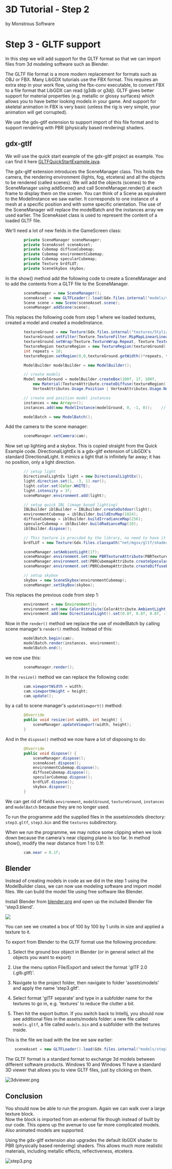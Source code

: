 # 3D Tutorial - Step 2
by Monstrous Software


# Step 3 - GLTF support

In this step we will add support for the GLTF format so that we can import files from 3d modeling software such as Blender.

The GLTF file format is a more modern replacement for formats such as OBJ or FBX.  Many LibGDX tutorials use the FBX format.  This requires an extra step in your work flow, using the fbx-conv executable, to convert FBX to a file format that LibGDX can read (g3db or g3dj). GLTF gives better support for material properties (e.g. metallic or glossy surfaces) which allows you to have better looking models in your game.  And support for skeletal animation in FBX is very basic (unless the rig is very simple, your animation will get corrupted).

We use the gdx-gtlf extension to support import of this file format and to support rendering with PBR (physically based rendering) shaders.


## gdx-gtlf

We will use the quick start example of the gdx-gltf project as example. You can find it here [GLTFQuickStartExample.java](https://github.com/mgsx-dev/gdx-gltf/blob/master/demo/core/src/net/mgsx/gltf/examples/GLTFQuickStartExample.java).

The gdx-gltf extension introduces the SceneManager class.  This holds the camera, the rendering environment (lights, fog, etcetera) and all the objects to be rendered (called scenes).   We will add the objects (scenes) to the SceneManager using addScene() and call SceneManager.render() at each frame to display them on the screen.
You can think of a Scene as equivalent to the ModelInstance we saw earlier.  It corresponds to one instance of a mesh at a specific position and with some specific orientation.
The use of the SceneManager will replace the modelBatch and the instances array we used earlier. 
The SceneAsset class is used to represent the content of a loaded GLTF file.

We'll need a lot of new fields in the GameScreen class:
```java
        private SceneManager sceneManager;
        private SceneAsset sceneAsset;
        private Cubemap diffuseCubemap;
        private Cubemap environmentCubemap;
        private Cubemap specularCubemap;
        private Texture brdfLUT;
        private SceneSkybox skybox;
```
In the show() method add the following code to create a SceneManager and to add the contents from a GLTF file to the SceneManager. 
```java
        sceneManager = new SceneManager();
        sceneAsset = new GLTFLoader().load(Gdx.files.internal("models/step3.gltf"));
        Scene scene = new Scene(sceneAsset.scene);
        sceneManager.addScene(scene);
```

This replaces the following code from step 1 where we loaded textures, created a model and created a modelInstance.
```java
        textureGround = new Texture(Gdx.files.internal("textures/Stylized_Stone_Floor_005_basecolor.jpg"), true);
        textureGround.setFilter(Texture.TextureFilter.MipMapLinearLinear, Texture.TextureFilter.Linear);
        textureGround.setWrap(Texture.TextureWrap.Repeat, Texture.TextureWrap.Repeat);
        TextureRegion textureRegion = new TextureRegion(textureGround);
        int repeats = 10;
        textureRegion.setRegion(0,0,textureGround.getWidth()*repeats, textureGround.getHeight()*repeats );

        ModelBuilder modelBuilder = new ModelBuilder();

        // create models
        Model modelGround = modelBuilder.createBox(100f, 1f, 100f,
            new Material(TextureAttribute.createDiffuse(textureRegion)),
            VertexAttributes.Usage.Position | VertexAttributes.Usage.Normal | VertexAttributes.Usage.TextureCoordinates);

        // create and position model instances
        instances = new Array<>();
        instances.add(new ModelInstance(modelGround, 0, -1, 0));	// 'table top' surface

        modelBatch = new ModelBatch();
```
Add the camera to the scene manager:
```java
        sceneManager.setCamera(cam);
```
Now set up lighting and a skybox.  This is copied straight from the Quick Example code. DirectionalLightEx is a gdx-gltf extension of LibGDX's standard DirectionalLight. It mimics a light that is infinitely far away; it has no position, only a light direction.
```java
        // setup light
        DirectionalLightEx light = new DirectionalLightEx();
        light.direction.set(1, -3, 1).nor();
        light.color.set(Color.WHITE);
        light.intensity = 3f;
        sceneManager.environment.add(light);

        // setup quick IBL (image based lighting)
        IBLBuilder iblBuilder = IBLBuilder.createOutdoor(light);
        environmentCubemap = iblBuilder.buildEnvMap(1024);
        diffuseCubemap = iblBuilder.buildIrradianceMap(256);
        specularCubemap = iblBuilder.buildRadianceMap(10);
        iblBuilder.dispose();

        // This texture is provided by the library, no need to have it in your assets.
        brdfLUT = new Texture(Gdx.files.classpath("net/mgsx/gltf/shaders/brdfLUT.png"));

        sceneManager.setAmbientLight(1f);
        sceneManager.environment.set(new PBRTextureAttribute(PBRTextureAttribute.BRDFLUTTexture, brdfLUT));
        sceneManager.environment.set(PBRCubemapAttribute.createSpecularEnv(specularCubemap));
        sceneManager.environment.set(PBRCubemapAttribute.createDiffuseEnv(diffuseCubemap));

        // setup skybox
        skybox = new SceneSkybox(environmentCubemap);
        sceneManager.setSkyBox(skybox);
```
This replaces the previous code from step 1:
```java
        environment = new Environment();
        environment.set(new ColorAttribute(ColorAttribute.AmbientLight, 0.6f, 0.6f, 0.6f, 1f));
        environment.add(new DirectionalLight().set(0.8f, 0.8f, 0.8f, -1f, -0.8f, -0.2f));
```

Now in the `render()` method we replace the use of modelBatch by calling scene manager's `render()` method.
Instead of this:
```java
        modelBatch.begin(cam);
        modelBatch.render(instances, environment);
        modelBatch.end();
```
we now use this:
```java
        sceneManager.render();
```
In the `resize()` method we can replace the following code:

```java
        cam.viewportWidth = width;
        cam.viewportHeight = height;
        cam.update();
```
by a call to scene manager's `updateViewport()` method:
```java
        @Override
        public void resize(int width, int height) {
            sceneManager.updateViewport(width, height);
        }
```
And in the `dispose()` method we now have a lot of disposing to do:
```java
        @Override
        public void dispose() {
            sceneManager.dispose();
            sceneAsset.dispose();
            environmentCubemap.dispose();
            diffuseCubemap.dispose();
            specularCubemap.dispose();
            brdfLUT.dispose();
            skybox.dispose();
        }
```

We can get rid of fields `environment`, `modelGround`, `textureGround`, `instances` and `modelBatch` because they are no longer used.

To run the programme add the supplied files in the assets\models directory: `step3.gltf`, `step3.bin` and the `textures` subdirectory.

When we run the programme, we may notice some clipping when we look down because the camera's near clipping plane is too far.
In method show(), modify the near distance from 1 to 0.1f:
```java
        cam.near = 0.1f;  
```
## Blender

Instead of creating models in code as we did in the step 1 using the ModelBuilder class, 
we can now use modeling software and import model files. 
We can build the model file using free software like Blender.

Install Blender from [blender.org](blender.org) and open up the included Blender file 'step3.blend'.

![](images/blender1.png)

You can see we created a box of 100 by 100 by 1 units in size and applied a texture to it.

To export from Blender to the GLTF format use the following procedure:

1. Select the ground box object in Blender (or in general select all the objects you want to export)

2. Use the menu option File/Export and select the format 'glTF 2.0 (.glb.gltf)'.

3. Navigate to the project folder, then navigate to folder 'assets\models' and apply the name 'step3.gltf'.

4. Select format 'glTF separate' and type in a subfolder name for the textures to go in, e.g. 'textures' to reduce the clutter a bit.

5. Then hit the export button. If you switch back to Intellij, you should now see additional files in the assets/models folder: a new file called `models.gltf`, a file called `models.bin` and a subfolder with the textures inside.

This is the file we load with the line we saw earlier:
```java    
    sceneAsset = new GLTFLoader().load(Gdx.files.internal("models/step3.gltf"));
```
The GLTF format is a standard format to exchange 3d models between different software products.
Windows 10 and Windows 11 have a standard 3D viewer that allows you to view GLTF files, just by clicking on them.

![3dviewer.png](images%2F3dviewer.png)



## Conclusion
You should now be able to run the program.  Again we can walk over a large texture block.  
Now the block is imported from an external file though instead of built by our code.  This opens up the avenue
to use far more complicated models.  Also animated models are supported.

Using the gdx-gltf extension also upgrades the default libGDX shader to PBR (physically based rendering) shaders.
This allows much more realistic materials, including metallic effects, reflectiveness, etcetera.

![step3.png](images%2Fstep3.png)


